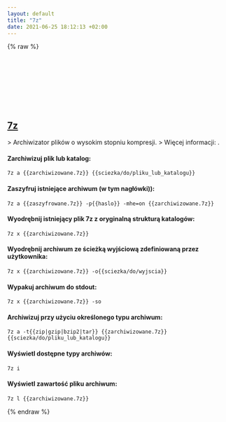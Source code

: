 ```yaml
---
layout: default
title: "7z"
date: 2021-06-25 18:12:13 +02:00
---
```

{% raw %}
<h2 id="7z">
  <a href="/pl/common/7z.html">7z</a> <a href="#7z"><svg class="icon">
    <use href="/assets/images/unicode_sprite.svg#link" />
  </svg></a>
</h2>
> Archiwizator plików o wysokim stopniu kompresji.
> Więcej informacji: <https://www.7-zip.org/>.

#### Zarchiwizuj plik lub katalog:
```shell
7z a {{zarchiwizowane.7z}} {{sciezka/do/pliku_lub_katalogu}}
```
#### Zaszyfruj istniejące archiwum (w tym nagłówki)):
```shell
7z a {{zaszyfrowane.7z}} -p{{haslo}} -mhe=on {{zarchiwizowane.7z}}
```
#### Wyodrębnij istniejący plik 7z z oryginalną strukturą katalogów:
```shell
7z x {{zarchiwizowane.7z}}
```
#### Wyodrębnij archiwum ze ścieżką wyjściową zdefiniowaną przez użytkownika:
```shell
7z x {{zarchiwizowane.7z}} -o{{sciezka/do/wyjscia}}
```
#### Wypakuj archiwum do stdout:
```shell
7z x {{zarchiwizowane.7z}} -so
```
#### Archiwizuj przy użyciu określonego typu archiwum:
```shell
7z a -t{{zip|gzip|bzip2|tar}} {{zarchiwizowane.7z}} {{sciezka/do/pliku_lub_katalogu}}
```
#### Wyświetl dostępne typy archiwów:
```shell
7z i
```
#### Wyświetl zawartość pliku archiwum:
```shell
7z l {{zarchiwizowane.7z}}
```
{% endraw %}